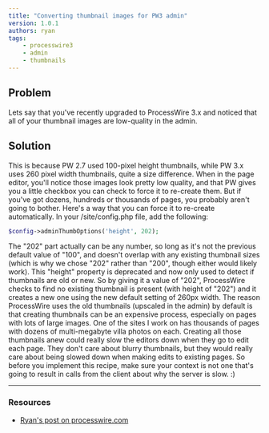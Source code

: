```yaml
---
title: "Converting thumbnail images for PW3 admin"
version: 1.0.1
authors: ryan
tags:
    - processwire3
    - admin
    - thumbnails
---
```


## Problem

Lets say that you've recently upgraded to ProcessWire 3.x and noticed that all of your thumbnail images are low-quality in the admin.

## Solution

This is because PW 2.7 used 100-pixel height thumbnails, while PW 3.x uses 260 pixel width thumbnails, quite a size difference. When in the page editor, you'll notice those images look pretty low quality, and that PW gives you a little checkbox you can check to force it to re-create them. But if you've got dozens, hundreds or thousands of pages, you probably aren't going to bother. Here's a way that you can force it to re-create automatically. In your /site/config.php file, add the following:

```php
$config->adminThumbOptions('height', 202);
```

The "202" part actually can be any number, so long as it's not the previous default value of "100", and doesn't overlap with any existing thumbnail sizes (which is why we chose "202" rather than "200", though either would likely work). This "height" property is deprecated and now only used to detect if thumbnails are old or new. So by giving it a value of "202", ProcessWire checks to find no existing thumbnail is present (with height of "202") and it creates a new one using the new default setting of 260px width. The reason ProcessWire uses the old thumbnails (upscaled in the admin) by default is that creating thumbnails can be an expensive process, especially on pages with lots of large images. One of the sites I work on has thousands of pages with dozens of multi-megabyte villa photos on each. Creating all those thumbnails anew could really slow the editors down when they go to edit each page. They don't care about blurry thumbnails, but they would really care about being slowed down when making edits to existing pages. So before you implement this recipe, make sure your context is not one that's going to result in calls from the client about why the server is slow. :)

---

### Resources

-   [Ryan's post on processwire.com](https://processwire.com/blog/posts/processwire-3.0.39-core-updates/)
